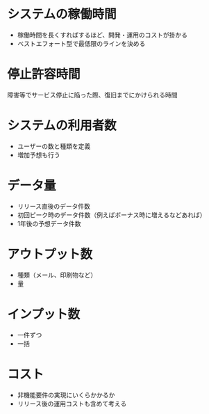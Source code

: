 # システムの稼働時間
 - 稼働時間を長くすればするほど、開発・運用のコストが掛かる
 - ベストエフォート型で最低限のラインを決める

# 停止許容時間
障害等でサービス停止に陥った際、復旧までにかけられる時間

# システムの利用者数
- ユーザーの数と種類を定義
- 増加予想も行う

# データ量
- リリース直後のデータ件数
- 初回ピーク時のデータ件数（例えばボーナス時に増えるなどあれば）
- 1年後の予想データ件数

# アウトプット数
- 種類（メール、印刷物など）
- 量

# インプット数
- 一件ずつ
- 一括

# コスト
- 非機能要件の実現にいくらかかるか
- リリース後の運用コストも含めて考える
